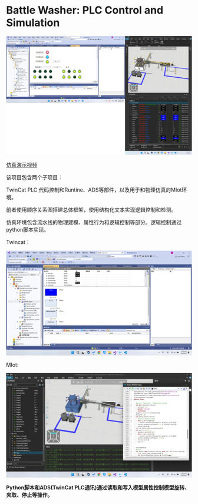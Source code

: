 # Battle Washer: PLC Control and Simulation

![img](media/Demo.png "Demo")

[仿真演示视频](media/Demo.mkv "Demo")

该项目包含两个子项目：

TwinCat PLC 代码控制和Runtine、ADS等部件，以及用于和物理仿真的MIot环境。

前者使用顺序关系图搭建总体框架，使用结构化文本实现逻辑控制和检测。

仿真环境包含流水线的物理建模、属性行为和逻辑控制等部分。逻辑控制通过python脚本实现。

Twincat：

![img](media/Twincat.png "TwinCat")

MIot:

![img](media/MIot.png "MIot")



**Python脚本和ADS(TwinCat PLC通讯)通过读取和写入模型属性控制模型旋转、夹取、停止等操作。**
